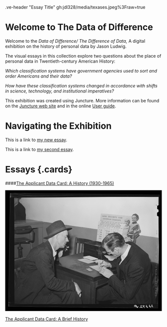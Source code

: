 .ve-header "Essay Title" gh:jdl328/media/texases.jpeg%3Fraw=true

# Welcome to The Data of Difference
Welcome to the _Data of Difference/ The Difference of Data,_ A digital exhibition on the history of personal data by Jason Ludwig.

The visual essays in this collection explore two questions about the place of personal data in Twentieth-century American History:

_Which classification systems have government agencies used to sort and order Americans and their data?_ 
        
 _How have these classification systems changed in accordance with shifts in science, technology, and institutional imperatives?_

This exhibition was created using Juncture. More information can be found on the [Juncture web site](https://juncture-digital.org) and in the online [User guide](https://github.com/JSTOR-Labs/juncture/wiki).

# 
# Navigating the Exhibition
This is a link to [my new essay](sample-essay).

This is a link to [my second essay](essay2).


#

# Essays {.cards}

####[The Applicant Data Card: A History (1930-1965)](https://jdl328.pythonanywhere.com/essay2)


![](https://github.com/jdl328/media/blob/main/texases.jpeg?raw=true)

[The Applicant Data Card: A Brief History](essay2)

